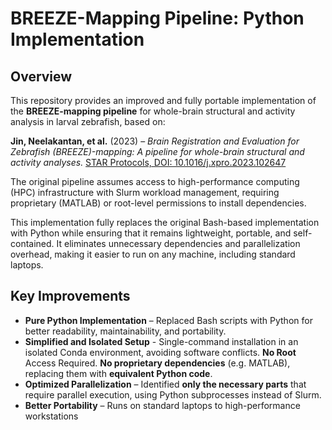 # **BREEZE-Mapping Pipeline: Python Implementation**  

## **Overview**  
This repository provides an improved and fully portable implementation of the **BREEZE-mapping pipeline** for whole-brain structural and activity analysis in larval zebrafish, based on:

**Jin, Neelakantan, et al.** (2023) – *Brain Registration and Evaluation for Zebrafish (BREEZE)-mapping: A pipeline for whole-brain structural and activity analyses.* [STAR Protocols, DOI: 10.1016/j.xpro.2023.102647](https://doi.org/10.1016/j.xpro.2023.102647)  

The original pipeline assumes access to high-performance computing (HPC) infrastructure with Slurm workload management, requiring proprietary (MATLAB) or root-level permissions to install dependencies.

This implementation fully replaces the original Bash-based implementation with Python while ensuring that it remains lightweight, portable, and self-contained. It eliminates unnecessary dependencies and parallelization overhead, making it easier to run on any machine, including standard laptops.

## Key Improvements


- **Pure Python Implementation** – Replaced Bash scripts with Python for better readability, maintainability, and portability.  
- **Simplified and Isolated Setup** - Single-command installation in an isolated Conda environment, avoiding software conflicts. **No Root** Access Required. **No proprietary dependencies** (e.g. MATLAB), replacing them with **equivalent Python code**.  
- **Optimized Parallelization** – Identified **only the necessary parts** that require parallel execution, using Python subprocesses instead of Slurm.  
- **Better Portability** – Runs on standard laptops to high-performance workstations